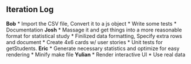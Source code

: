 ## Iteration Log

**Bob**
    * Import the CSV file, Convert it to a js object
    * Write some tests
    * Documentation
**Josh**
        * Massage it and get things into a more reasonable format for statistical study
        * Finilized data formatting, Specify extra rows and document
        * Create 4x6 cards w/ user stories
        * Unit tests for getStudents.
**Eric**
        * Generate necessary statistics and optimize for easy rendering
        * Minify make file
**Yulian**
        * Render interactive UI
        * Use real data
